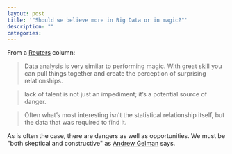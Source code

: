 ```yaml
---
layout: post
title: '"Should we believe more in Big Data or in magic?"'
description: ""
categories: 
---
```


From a [Reuters](http://www.reuters.com/article/2013/11/06/us-should-we-believe-idUSBRE9A50ZE20131106) column:
> Data analysis is very similar to performing magic. With great skill you can pull things together and create the perception of surprising relationships.

> lack of talent is not just an impediment; it’s a potential source of danger.

> Often what’s most interesting isn’t the statistical relationship itself, but the data that was required to find it.

As is often the case, there are dangers as well as opportunities. We must be "both skeptical and constructive" as [Andrew Gelman](http://andrewgelman.com) says.
